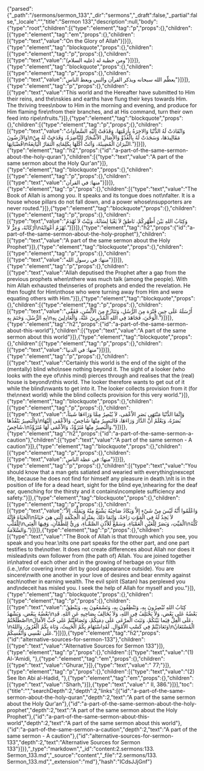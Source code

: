 {"parsed":{"_path":"/sermons/sermon_133","_dir":"sermons","_draft":false,"_partial":false,"_locale":"","title":"Sermon 133","description":null,"body":{"type":"root","children":[{"type":"element","tag":"p","props":{},"children":[{"type":"element","tag":"em","props":{},"children":[{"type":"text","value":"On the Glory of Allah"}]}]},{"type":"element","tag":"blockquote","props":{},"children":[{"type":"element","tag":"p","props":{},"children":[{"type":"text","value":"ومن خطبة له (عليه السلام)"}]}]},{"type":"element","tag":"blockquote","props":{},"children":[{"type":"element","tag":"p","props":{},"children":[{"type":"text","value":"يعظّم الله سبحانه ويذكر القرآن والنبي ويعظ الناس"}]}]},{"type":"element","tag":"p","props":{},"children":[{"type":"text","value":"This world and the Hereafter have submitted to Him their reins, and the\nskies and earths have flung their keys towards Him. The thriving trees\nbow to Him in the morning and evening, and produce for Him flaming fire\nfrom their branches, and at His command, turn their own feed into ripe\nfruits."}]},{"type":"element","tag":"blockquote","props":{},"children":[{"type":"element","tag":"p","props":{},"children":[{"type":"text","value":"وَانْقَادَتْ لَهُ الدُّنْيَا وَالاخِرَةُ بِأَزِمَّتِهَا، وَقَذَفَتْ إِلَيْهِ السَّماَوَاتُ وَالاَرَضُونَ\nمَقَالِيدَهَا، وَسَجَدَتْ لَهُ بِالْغُدُوِّ وَالاْصَالِ الاْشْجَارُ النَّاضِرَةُ، وَقَدَحَتْ لَهُ مِنْ قُضْبَانِهَا\nالنِّيرَانَ الْمُضِيئَةَ، وَآتَتْ أُكُلَهَا بِكَلِمَاتِهِ الِّثمَارُ الْيَانِعَةُ."}]}]},{"type":"element","tag":"h2","props":{"id":"a-part-of-the-same-sermon-about-the-holy-quran"},"children":[{"type":"text","value":"A part of the same sermon about the Holy Qur'an"}]},{"type":"element","tag":"blockquote","props":{},"children":[{"type":"element","tag":"p","props":{},"children":[{"type":"text","value":"منها: في القرآن"}]}]},{"type":"element","tag":"p","props":{},"children":[{"type":"text","value":"The Book of Allah is among you. It speaks and its tongue does not\nfalter. It is a house whose pillars do not fall down, and a power whose\nsupporters are never routed."}]},{"type":"element","tag":"blockquote","props":{},"children":[{"type":"element","tag":"p","props":{},"children":[{"type":"text","value":"وَكِتَابُ اللهِ بَيْنَ أَظْهُرِكُمْ، نَاطقٌ لاَ يَعْيَا لِسَانُهُ، وَبَيْتٌ لاَ تُهْدَمُ أَرْكَانُهُ، وَعِزٌّ لاَ\nتُهْزَمُ أَعْوَانُهُ."}]}]},{"type":"element","tag":"h2","props":{"id":"a-part-of-the-same-sermon-about-the-holy-prophet"},"children":[{"type":"text","value":"A part of the same sermon about the Holy Prophet"}]},{"type":"element","tag":"blockquote","props":{},"children":[{"type":"element","tag":"p","props":{},"children":[{"type":"text","value":"منها: في رسول الله"}]}]},{"type":"element","tag":"p","props":{},"children":[{"type":"text","value":"Allah deputised the Prophet after a gap from the previous prophets when\nthere was much talk (among the people). With him Allah exhausted the\nseries of prophets and ended the revelation. He then fought for Him\nthose who were turning away from Him and were equating others with Him."}]},{"type":"element","tag":"blockquote","props":{},"children":[{"type":"element","tag":"p","props":{},"children":[{"type":"text","value":"أَرْسَلَهُ عَلَى حِينِ فَتْرَة مِنَ الرُّسُلِ، وَتَنَازُع مِنَ الاْلْسُنِ، فَقَفَّى بِهِ الرُّسُلَ، وَخَتَمَ بِهِ\nالْوَحْيَ، فَجَاهَدَ فِي اللهِ الْمُدْبِرِينَ عَنْهُ، وَالْعَادِلِينَ بِهِ."}]}]},{"type":"element","tag":"h2","props":{"id":"a-part-of-the-same-sermon-about-this-world"},"children":[{"type":"text","value":"A part of the same sermon about this world"}]},{"type":"element","tag":"blockquote","props":{},"children":[{"type":"element","tag":"p","props":{},"children":[{"type":"text","value":"منها: في الدنيا"}]}]},{"type":"element","tag":"p","props":{},"children":[{"type":"text","value":"Certainly this world is the end of the sight of the (mentally) blind who\nsee nothing beyond it. The sight of a looker (who looks with the eye of\nhis mind) pierces through and realises that the (real) house is beyond\nthis world. The looker therefore wants to get out of it while the blind\nwants to get into it. The looker collects provision from it (for the\nnext world) while the blind collects provision for this very world."}]},{"type":"element","tag":"blockquote","props":{},"children":[{"type":"element","tag":"p","props":{},"children":[{"type":"text","value":"وَإِنَّمَا الدُّنْيَا مَنْتَهَى بَصَرِ الاْعْمَى، لاَ يُبْصِرُ مِمَّا وَرَاءَهَا شَيئاً، وَالْبَصِيرُ يَنْفُذُهَا\nبَصَرُهُ، وَيَعْلَمُ أَنَّ الدَّارَ وَرَاءَهَا، فَالبَصِيرُ مِنْهَا شَاخِصٌ، وَالاْعْمَى إِلَيْهَا شَاخِصٌ،\nوَالْبَصِيرُ مِنْهَا مُتَزَوِّدٌ، وَالاْعْمَى لَهَا مُتَزَوِّدٌ."}]}]},{"type":"element","tag":"h2","props":{"id":"a-part-of-the-same-sermon-a-caution"},"children":[{"type":"text","value":"A part of the same sermon - A caution"}]},{"type":"element","tag":"blockquote","props":{},"children":[{"type":"element","tag":"p","props":{},"children":[{"type":"text","value":"منها: في عظة الناس"}]}]},{"type":"element","tag":"p","props":{},"children":[{"type":"text","value":"You should know that a man gets satiated and wearied with everything\nexcept life, because he does not find for himself any pleasure in death.\nIt is in the position of life for a dead heart, sight for the blind eye,\nhearing for the deaf ear, quenching for the thirsty and it contains\ncomplete sufficiency and safety."}]},{"type":"element","tag":"blockquote","props":{},"children":[{"type":"element","tag":"p","props":{},"children":[{"type":"text","value":"وَاعْلَمُوا أَنَّهُ لَيْسَ مِنْ شَيْء إِلاَّ وَيَكَادُ صَاحِبُهُ يَشْبَعُ مِنْهُ وَيَمَلُّهُ، إِلاَّ الْحَيَاةَ فَإِنَّهُ\nلاَ يَجِدُ لَهُ فِي الْمَوْتِ رَاحَةً، وَإِنَمَا ذلِكَ بِمَنْزِلَةِ الْحِكْمَةِ الَّتي هِيَ حَيَاةٌ لِلْقَلْبِ\nالْمَيِّتِ، وَبَصَرٌ لِلْعَيْنِ الْعَمْيَاءِ، وَسَمْعٌ لَلاْذُنِ الصَّمَّـاءِ، وَرِيٌّ لِلظَّمْآنِ، وَفِيهَا الْغِنَى\nكُلُّهُ وَالسَّلاَمَةُ."}]}]},{"type":"element","tag":"p","props":{},"children":[{"type":"text","value":"The Book of Allah is that through which you see, you speak and you hear.\nIts one part speaks for the other part, and one part testifies to the\nother. It does not create differences about Allah nor does it mislead\nits own follower from (the path of) Allah. You are joined together in\nhatred of each other and in the growing of herbage on your filth (i.e.,\nfor covering inner dirt by good appearance outside). You are sincere\nwith one another in your love of desires and bear enmity against each\nother in earning wealth. The evil spirit (Satan) has perplexed you and\ndeceit has misled you. I seek the help of Allah for myself and you."}]},{"type":"element","tag":"blockquote","props":{},"children":[{"type":"element","tag":"p","props":{},"children":[{"type":"text","value":"كِتَابُ اللهِ تُبْصِرُونَ بِهِ، وَتَنْطِقُونَ بِهِ، وَتَسْمَعُونَ بِهِ، وَيَنْطِقُ بَعْضُهُ بِبَعْض، وَيَشْهَدُ\nبَعْضُهُ عَلى بَعْض، وَلاَ يَخْتَلِفُ فِي اللهِ، وَلاَ يُخَالِفُ بِصَاحِبِهِ عَنِ اللهِ. قَدِ اصْطَلَحْتُمْ\nعَلَى الْغِلِّ فِيَما بَيْنَكُمْ، وَنَبَتَ الْمرْعَى عَلَى دِمَنِكُمْ، وَتَصَافَيْتُمْ عَلى حُبِّ الاْمَالَ،\nوَتَعَادَيْتُمْ فِي كَسْبِ الاْمْوَالِ. لَقَدِاسْتَهَامَ بِكُمُ الْخَبِيثُ، وَتَاهَ بِكُمُ الْغُرُورُ، وَاللهُ\nالْمُسْتَعَانُ عَلَى نَفْسِي وَأَنْفُسِكُمْ."}]}]},{"type":"element","tag":"h2","props":{"id":"alternative-sources-for-sermon-133"},"children":[{"type":"text","value":"Alternative Sources for Sermon 133"}]},{"type":"element","tag":"p","props":{},"children":[{"type":"text","value":"(1) Al-'Amidi, "},{"type":"element","tag":"em","props":{},"children":[{"type":"text","value":"Ghurar,"}]},{"type":"text","value":" 77;"}]},{"type":"element","tag":"p","props":{},"children":[{"type":"text","value":"(2) See Ibn Abi al-Hadid, "},{"type":"element","tag":"em","props":{},"children":[{"type":"text","value":"Sharh,"}]},{"type":"text","value":" II, 386."}]}],"toc":{"title":"","searchDepth":2,"depth":2,"links":[{"id":"a-part-of-the-same-sermon-about-the-holy-quran","depth":2,"text":"A part of the same sermon about the Holy Qur'an"},{"id":"a-part-of-the-same-sermon-about-the-holy-prophet","depth":2,"text":"A part of the same sermon about the Holy Prophet"},{"id":"a-part-of-the-same-sermon-about-this-world","depth":2,"text":"A part of the same sermon about this world"},{"id":"a-part-of-the-same-sermon-a-caution","depth":2,"text":"A part of the same sermon - A caution"},{"id":"alternative-sources-for-sermon-133","depth":2,"text":"Alternative Sources for Sermon 133"}]}},"_type":"markdown","_id":"content:2.sermons:133. Sermon_133.md","_source":"content","_file":"2.sermons/133. Sermon_133.md","_extension":"md"},"hash":"ICdsJJjGnf"}